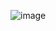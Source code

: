 ![image](https://github.com/johnsontopno/Hireme/assets/66691981/a1fd43f2-37e5-4c75-915e-31f5fd12c59b)
